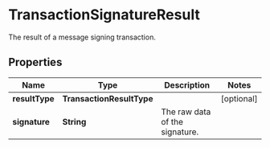 

# TransactionSignatureResult

The result of a message signing transaction.

## Properties

| Name | Type | Description | Notes |
|------------ | ------------- | ------------- | -------------|
|**resultType** | **TransactionResultType** |  |  [optional] |
|**signature** | **String** | The raw data of the signature. |  |



